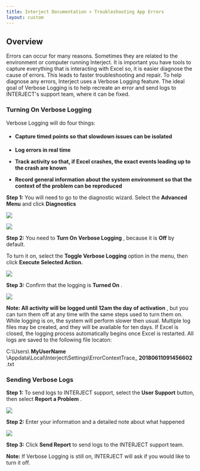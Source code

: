 ```yaml
---
title: Interject Documentation > Troubleshooting App Errors
layout: custom
---
```

  

##  **Overview**

Errors can occur for many reasons. Sometimes they are related to the
environment or computer running Interject. It is important you have tools to
capture everything that is interacting with Excel so, it is easier diagnose
the cause of errors. This leads to faster troubleshooting and repair. To help
diagnose any errors, Interject uses a Verbose Logging feature. The ideal goal
of Verbose Logging is to help recreate an error and send logs to INTERJECT's
support team, where it can be fixed.

###

###  Turning On Verbose Logging

Verbose Logging will do four things:

  * ####  Capture timed points so that slowdown issues can be isolated 

  * **Log errors in real time**
  * **Track activity so that, if Excel crashes, the exact events leading up to the crash are known**
  * **Record general information about the system environment so that the context of the problem can be reproduced**

**Step 1:** You will need to go to the diagnostic wizard. Select the
**Advanced Menu** and click **Diagnostics**

![](attachments/359530497/359792647.jpg)

![](attachments/359530497/359792652.jpg)

  

**Step 2:** You need to **Turn On** **Verbose Logging** , because it is
**Off** by default.

To turn it on, select the **Toggle Verbose Logging** option in the menu, then
click **Execute Selected Action.**

![](attachments/359530497/359792657.jpg)

  

**Step 3:** Confirm that the logging is **Turned On** .

![](attachments/359530497/359792662.jpg)

**Note: All activity will be logged until 12am the day of activation** , but
you can turn them off at any time with the same steps used to turn them on.
While logging is on, the system will perform slower then usual. Multiple log
files may be created, and they will be available for ten days. If Excel is
closed, the logging process automatically begins once Excel is restarted. All
logs are saved to the following file locaton:

C:\Users\ **MyUserName** \Appdata\Local\Interject\Settings\ErrorContextTrace_
**20180611091456602** .txt

###

###  Sending Verbose Logs

**Step 1:** To send logs to INTERJECT support, select the **User Support**
button, then select **Report a Problem** .

![](attachments/359530497/359694379.jpg)

  

**Step 2:** Enter your information and a detailed note about what happened

![](attachments/359530497/359759892.jpg)

**Step 3:** Click **Send Report** to send logs to the INTERJECT support team.

**Note:** If Verbose Logging is still on, INTERJECT will ask if you would like
to turn it off.

  


